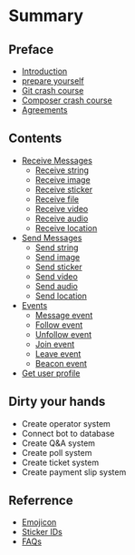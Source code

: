 # Summary

## Preface

* [Introduction](README.md)
* [prepare yourself](prepare-yourself.md)
* [Git crash course](git-crash-course.md)
* [Composer crash course](composer.md)
* [Agreements](system-requirement.md)

## Contents

* [Receive Messages ](messages/send-string.md)
  * [Receive string](messages/send-string/receive-string.md)
  * [Receive image](messages/send-string/receive-image.md)
  * [Receive sticker](messages/send-string/receive-sticker.md)
  * [Receive file](messages/send-string/receive-file.md)
  * [Receive video](messages/send-string/receive-video.md)
  * [Receive audio](messages/send-string/receive-audio.md)
  * [Receive location](messages/send-string/receive-location.md)
* [Send Messages ](messages/messages.md)
  * [Send string](messages/messages/send-string.md)
  * [Send image](messages/messages/send-image.md)
  * [Send sticker](messages/messages/send-sticker.md)
  * [Send video](messages/messages/send-video.md)
  * [Send audio](messages/messages/send-audio.md)
  * [Send location](messages/messages/send-location.md)
* [Events](messages/send-image.md)
  * [Message event](messages/send-image/message.md)
  * [Follow event](messages/send-image/follow-event.md)
  * [Unfollow event](messages/send-image/unfollow-event.md)
  * [Join event](messages/send-image/join-event.md)
  * [Leave event](messages/send-image/leave-event.md)
  * [Beacon event](messages/send-image/beacon-event.md)
* [Get user profile](messages/get-user-profile.md)

## Dirty your hands

* Create operator system
* Connect bot to database
* Create Q&A system
* Create poll system
* Create ticket system
* Create payment slip system

## Referrence

* [Emojicon](ref/emojicon.md)
* [Sticker IDs](ref/sticker-ids.md)
* [FAQs](ref/faqs.md)

